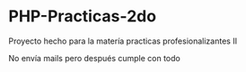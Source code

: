 # PHP-Practicas-2do

Proyecto hecho para la matería practicas profesionalizantes II

No envía mails pero después cumple con todo
